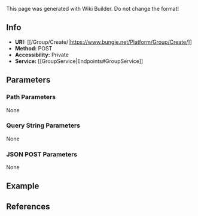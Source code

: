 <span class="wiki-builder">This page was generated with Wiki Builder. Do not change the format!</span>

## Info

* **URI:** [[/Group/Create/|https://www.bungie.net/Platform/Group/Create/]]
* **Method:** POST
* **Accessibility:** Private
* **Service:** [[GroupService|Endpoints#GroupService]]

## Parameters
### Path Parameters
None

### Query String Parameters
None

### JSON POST Parameters
None

## Example


## References
